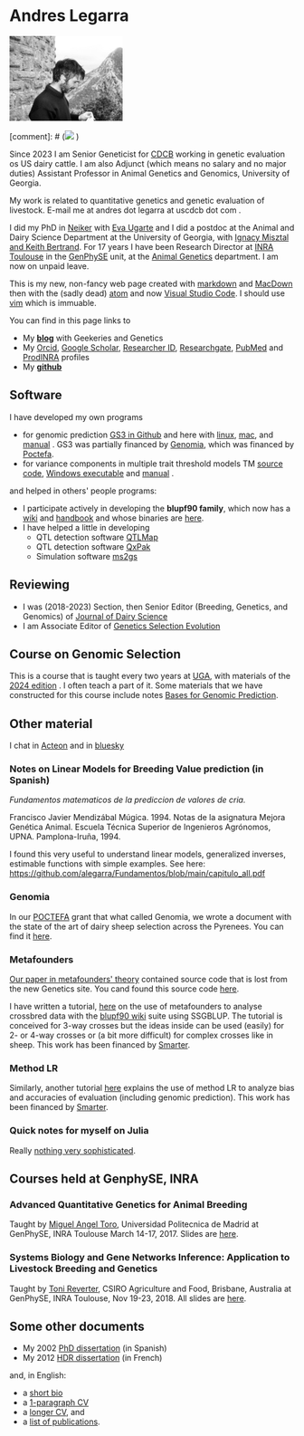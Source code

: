 # Andres Legarra

<img src="puilaurens.jpg" alt="Drawing" style="width: 200px;"/>


[comment]: # (![](https://www.dropbox.com/s/uq9ssnluafjmovk/puilaurens.jpg?dl=0 ) )

Since 2023 I am Senior Geneticist for [CDCB](https://uscdcb.com) working in genetic evaluation os US dairy cattle. I am also Adjunct (which means no salary and no major duties) Assistant Professor in Animal Genetics and Genomics, University of Georgia.

 My work is related to quantitative genetics and genetic evaluation of livestock. E-mail me at andres dot legarra at uscdcb dot com .

I did my PhD in [Neiker](http://www.neiker.net/?lang=en) with [Eva Ugarte](http://www.neiker.net/ia/produccion-animal/lineas-investigacion-pa/?lang=en)  and I did a postdoc at the Animal and Dairy Science Department at the University of Georgia, with [Ignacy Misztal and Keith Bertrand](http://nce.ads.uga.edu). For 17 years I have been Research Director at [INRA Toulouse](http://www.toulouse.inra.fr/en) in the [GenPhySE](http://genphyse.toulouse.inra.fr) unit, at the [Animal Genetics](www.ga.inra.fr/en) department. I am now on unpaid leave.

This is my new, non-fancy web page created with [markdown](https://en.wikipedia.org/wiki/Markdown) and [MacDown](http://macdown.uranusjr.com) then with the (sadly dead) [atom](https://github.com/atom/atom) and now [Visual Studio Code](https://code.visualstudio.com). I should use [vim](https://www.vim.org/) which is immuable.



You can find in this page links to

* My [**blog**](http://artadia.blogspot.com) with Geekeries and Genetics
* My [Orcid](http://orcid.org/0000-0001-8893-7620),
[Google Scholar](https://scholar.google.fr/citations?user=oMML1K4AAAAJ&hl=en),
[Researcher ID](http://www.researcherid.com/rid/G-9451-2012),
[Researchgate](https://www.researchgate.net/profile/Andres_Legarra),
[PubMed](http://www.ncbi.nlm.nih.gov/pubmed?term=Legarra%20A%5BAuthor%5D) and
[ProdINRA](http://prodinra.inra.fr/au/alegarraalb)  profiles
* My [**github**](https://github.com/alegarra/) 

## Software
 I have developed my own programs

- for genomic prediction [GS3 in Github](https://github.com/alegarra/gs3) and here with [linux](gs3_linux64bit_executable), [mac](gs3_static_iOS), and [manual](manualgs3_last.pdf) . GS3 was partially financed by [Genomia](http://www.genomia.net), which was financed by [Poctefa](https://www.poctefa.eu).
- for variance components in multiple trait threshold models TM [source code](TMdist.tar.gz), [Windows executable](tm.exe) and [manual](manualtm.pdf) .

and helped in others' people programs:

- I participate actively in developing the **blupf90 family**, which now has a [wiki](http://nce.ads.uga.edu/wiki/doku.php?id=start) and [handbook](http://nce.ads.uga.edu/wiki/lib/exe/fetch.php?media=blupf90_all4.pdf) and whose binaries are [here](http://nce.ads.uga.edu/html/projects/programs/).
- I have helped a little in developing
	- QTL detection software [QTLMap](https://github.com/ofilangi/qtlmap)
	- QTL detection software [QxPak](https://www.icrea.cat/en/Web/ScientificStaff/menciso/more#researcher-nav)
	- Simulation software [ms2gs](https://github.com/mperezenciso/ms2gs)

## Reviewing

- I was (2018-2023) Section, then Senior Editor (Breeding, Genetics, and Genomics) of [Journal of Dairy Science](http://www.journalofdairyscience.org)
- I am Associate Editor of [Genetics Selection Evolution](https://gsejournal.biomedcentral.com)

## Course on Genomic Selection

This is a course that is taught every two years at [UGA](http://nce.ads.uga.edu), with materials of the [2024 edition](https://nce.ads.uga.edu/wiki/doku.php?id=course_information_-_uga_2024) . I often teach a part of it. Some materials that we have constructed for this course include notes [Bases for Genomic Prediction](GSIP.pdf).

<!--* computer [exercises](http://genoweb.toulouse.inra.fr/~alegarra/lab_all.pdf)
* and [slides](http://genoweb.toulouse.inra.fr/~alegarra/slides_all.pdf)-->

## Other material

I chat in [Acteon](http://acteon.webs.upv.es) and in [bluesky](https://bsky.app/profile/alegarra.bsky.social)


### Notes on Linear Models for Breeding Value prediction (in Spanish)

_Fundamentos matematicos de la prediccion de valores de cria._

Francisco Javier Mendizábal Múgica. 1994. Notas de la asignatura Mejora Genética Animal. Escuela Técnica Superior de Ingenieros Agrónomos, UPNA. Pamplona-Iruña, 1994. 

I found this very useful to understand linear models, generalized inverses, estimable functions with simple examples. See here: <https://github.com/alegarra/Fundamentos/blob/main/capitulo_all.pdf> 

### Genomia

In our [POCTEFA](https://www.poctefa.eu/) grant that what called Genomia, we wrote a document with the state of the art of dairy sheep selection across the Pyrenees. You can find it [here](genomia_all.pdf). 

### Metafounders

[Our paper in metafounders' theory](https://academic.oup.com/genetics/article/200/2/455/5936198#326396912)  contained source code that is lost from the new Genetics site. You cand found this source code [here](metafounders_code.tar.gz). 


I have written a tutorial, [here](crosses_blupf90.pdf) on the use of metafounders to analyse crossbred data with the [blupf90 wiki](http://nce.ads.uga.edu/wiki/doku.php?id=start) suite using SSGBLUP. The tutorial is conceived for 3-way crosses but the ideas inside can be used (easily) for 2- or 4-way crosses or (a bit more difficult) for complex crosses like in sheep. This work has been financed by [Smarter](https://www.smarterproject.eu/).

### Method LR

Similarly, another tutorial  [here](SMARTER_D5.3_Use_of_method_LR.pdf) explains the use of method LR to analyze bias and accuracies of evaluation (including genomic prediction). This work has been financed by [Smarter](https://www.smarterproject.eu/).


### Quick notes for myself on Julia

Really [nothing very sophisticated](my_julia.html).


## Courses held at GenphySE, INRA


### Advanced Quantitative Genetics for Animal Breeding


Taught by [Miguel Angel Toro](https://scholar.google.es/citations?user=NBnXp5QAAAAJ&hl=en), Universidad Politecnica de Madrid at GenPhySE,
INRA Toulouse March 14-17, 2017. Slides are [here](https://drive.google.com/file/d/1DXXf0YO86Cpansda-QjhybKx8_eijSWH/view?usp=sharing).



### Systems Biology and Gene Networks Inference: Application to Livestock Breeding and Genetics

Taught by [Toni Reverter](https://people.csiro.au/R/T/Toni-Reverter-Gomez.aspx), CSIRO Agriculture and Food, Brisbane, Australia at
GenPhySE, INRA Toulouse, Nov 19-23, 2018. All slides are [here](slides_all_toni_reverter.pdf).


## Some other documents

* My 2002 [PhD dissertation](tesis_andres_legarra.pdf) (in Spanish)
* My 2012 [HDR dissertation](final_al.pdf) (in French)

and, in English:

* a [short bio](short_bio.txt)
* a [1-paragraph CV](1%20paragraph%20CV.txt)
* a [longer CV](CV_english_long_v3.pdf), and
* a [list of publications](ANNEXES_2015.pdf).


